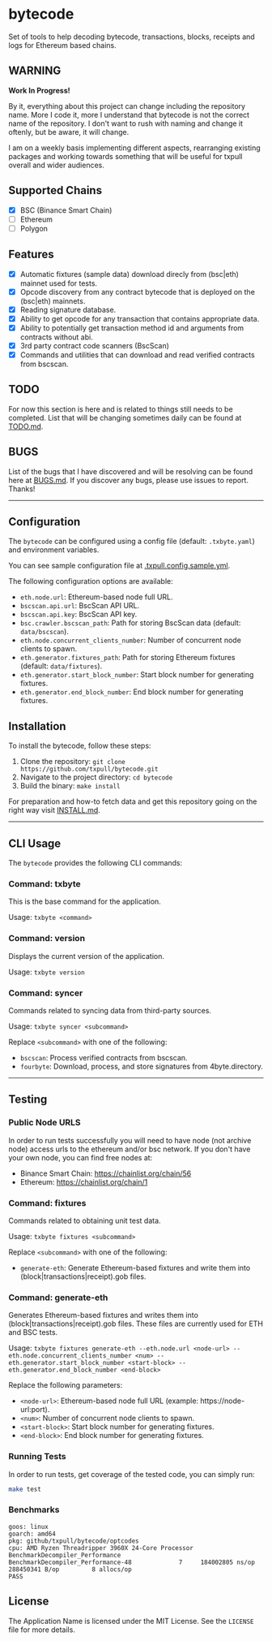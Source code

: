 # bytecode

Set of tools to help decoding bytecode, transactions, blocks, receipts and logs for Ethereum based chains.

## WARNING

**Work In Progress!**

By it, everything about this project can change including the repository name. More I code it, more I understand that bytecode is not the correct name of the repository. I don't want to rush with naming and change it oftenly, but be aware, it will change.

I am on a weekly basis implementing different aspects, rearranging existing packages and working towards something that will be useful for txpull overall and wider audiences.


## Supported Chains

- [x] BSC (Binance Smart Chain)
- [ ] Ethereum
- [ ] Polygon

## Features

- [x] Automatic fixtures (sample data) download direcly from (bsc|eth) mainnet used for tests.
- [x] Opcode discovery from any contract bytecode that is deployed on the (bsc|eth) mainnets.
- [x] Reading signature database.
- [x] Ability to get opcode for any transaction that contains appropriate data.
- [x] Ability to potentially get transaction method id and arguments from contracts without abi.
- [x] 3rd party contract code scanners (BscScan)
- [x] Commands and utilities that can download and read verified contracts from bscscan.

## TODO

For now this section is here and is related to things still needs to be completed. List that will be changing sometimes daily can be found at [TODO.md].


## BUGS

List of the bugs that I have discovered and will be resolving can be found here at [BUGS.md].
If you discover any bugs, please use issues to report. Thanks!

---

## Configuration

The `bytecode` can be configured using a config file (default: `.txbyte.yaml`) and environment variables. 

You can see sample configuration file at [.txpull.config.sample.yml].

The following configuration options are available:

- `eth.node.url`: Ethereum-based node full URL.
- `bscscan.api.url`: BscScan API URL.
- `bscscan.api.key`: BscScan API key.
- `bsc.crawler.bscscan_path`: Path for storing BscScan data (default: `data/bscscan`).
- `eth.node.concurrent_clients_number`: Number of concurrent node clients to spawn.
- `eth.generator.fixtures_path`: Path for storing Ethereum fixtures (default: `data/fixtures`).
- `eth.generator.start_block_number`: Start block number for generating fixtures.
- `eth.generator.end_block_number`: End block number for generating fixtures.


## Installation

To install the bytecode, follow these steps:

1. Clone the repository: `git clone https://github.com/txpull/bytecode.git`
2. Navigate to the project directory: `cd bytecode`
3. Build the binary: `make install`

For preparation and how-to fetch data and get this repository going on the right way visit [INSTALL.md].

---

## CLI Usage

The `bytecode` provides the following CLI commands:

### Command: txbyte

This is the base command for the application.

Usage: `txbyte <command>`

### Command: version

Displays the current version of the application.

Usage: `txbyte version`

### Command: syncer

Commands related to syncing data from third-party sources.

Usage: `txbyte syncer <subcommand>`

Replace `<subcommand>` with one of the following:
- `bscscan`: Process verified contracts from bscscan.
- `fourbyte`: Download, process, and store signatures from 4byte.directory.

---

## Testing

### Public Node URLS

In order to run tests successfully you will need to have node (not archive node) access urls to the
ethereum and/or bsc network. If you don't have your own node, you can find free nodes at:

- Binance Smart Chain: https://chainlist.org/chain/56
- Ethereum: https://chainlist.org/chain/1

### Command: fixtures

Commands related to obtaining unit test data.

Usage: `txbyte fixtures <subcommand>`

Replace `<subcommand>` with one of the following:
- `generate-eth`: Generate Ethereum-based fixtures and write them into (block|transactions|receipt).gob files.

### Command: generate-eth

Generates Ethereum-based fixtures and writes them into (block|transactions|receipt).gob files.
These files are currently used for ETH and BSC tests.

Usage: `txbyte fixtures generate-eth --eth.node.url <node-url> --eth.node.concurrent_clients_number <num> --eth.generator.start_block_number <start-block> --eth.generator.end_block_number <end-block>`

Replace the following parameters:
- `<node-url>`: Ethereum-based node full URL (example: https://node-url:port).
- `<num>`: Number of concurrent node clients to spawn.
- `<start-block>`: Start block number for generating fixtures.
- `<end-block>`: End block number for generating fixtures.


### Running Tests

In order to run tests, get coverage of the tested code, you can simply run:

```sh
make test
```

### Benchmarks

```
goos: linux
goarch: amd64
pkg: github/txpull/bytecode/optcodes
cpu: AMD Ryzen Threadripper 3960X 24-Core Processor 
BenchmarkDecompiler_Performance
BenchmarkDecompiler_Performance-48    	       7	 184002805 ns/op	288450341 B/op	       8 allocs/op
PASS
```

## License

The Application Name is licensed under the MIT License. See the `LICENSE` file for more details.


[INSTALL.md]: </docs/INSTALL.md>
[BUGS.md]: <BUGS.md>
[TODO.md]: <TODO.md>
[.txpull.config.sample.yml]: <.txpull.config.sample.yml>